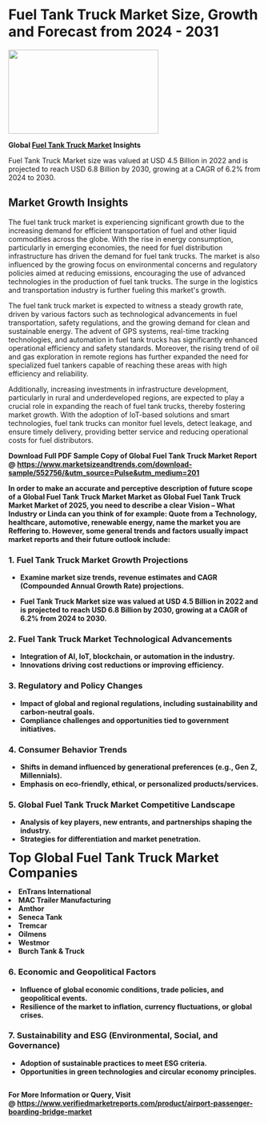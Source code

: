<H1>Fuel Tank Truck Market Size, Growth and Forecast from 2024 - 2031</H1><img class="aligncenter size-medium wp-image-584254" src="https://thirdeyenews.in/wp-content/uploads/2024/09/Global-Market-Research-300x168.jpeg" alt="" width="300" height="168" /><p><strong>Global&nbsp;<a href="https://www.marketsizeandtrends.com/download-sample/552756/&amp;utm_source=Pulse&amp;utm_medium=201">Fuel Tank Truck Market</a> Insights</strong></p><p>Fuel Tank Truck Market size was valued at USD 4.5 Billion in 2022 and is projected to reach USD 6.8 Billion by 2030, growing at a CAGR of 6.2% from 2024 to 2030.</p><p><h2>Market Growth Insights</h2> <p>The fuel tank truck market is experiencing significant growth due to the increasing demand for efficient transportation of fuel and other liquid commodities across the globe. With the rise in energy consumption, particularly in emerging economies, the need for fuel distribution infrastructure has driven the demand for fuel tank trucks. The market is also influenced by the growing focus on environmental concerns and regulatory policies aimed at reducing emissions, encouraging the use of advanced technologies in the production of fuel tank trucks. The surge in the logistics and transportation industry is further fueling this market's growth.</p> <p><strong></strong></p> <p>The fuel tank truck market is expected to witness a steady growth rate, driven by various factors such as technological advancements in fuel transportation, safety regulations, and the growing demand for clean and sustainable energy. The advent of GPS systems, real-time tracking technologies, and automation in fuel tank trucks has significantly enhanced operational efficiency and safety standards. Moreover, the rising trend of oil and gas exploration in remote regions has further expanded the need for specialized fuel tankers capable of reaching these areas with high efficiency and reliability.</p> <p>Additionally, increasing investments in infrastructure development, particularly in rural and underdeveloped regions, are expected to play a crucial role in expanding the reach of fuel tank trucks, thereby fostering market growth. With the adoption of IoT-based solutions and smart technologies, fuel tank trucks can monitor fuel levels, detect leakage, and ensure timely delivery, providing better service and reducing operational costs for fuel distributors.</p> <p><strong></p><p><span class=""><strong>Download Full PDF Sample Copy of Global Fuel Tank Truck Market Report</strong> @ <a href="https://www.marketsizeandtrends.com/download-sample/552756/&amp;utm_source=Pulse&amp;utm_medium=201" target="_blank">https://www.marketsizeandtrends.com/download-sample/552756/&amp;utm_source=Pulse&amp;utm_medium=201</a></span></p><p>In order to make an accurate and perceptive description of future scope of a Global&nbsp;Fuel Tank Truck Market Market as Global&nbsp;Fuel Tank Truck Market Market of 2025, you need to describe a clear Vision &ndash; What Industry or Linda can you think of for example: Quote from a Technology, healthcare, automotive, renewable energy, name the market you are Reffering to. However, some general trends and factors usually impact market reports and their future outlook include:</p><h3>1.&nbsp;<strong>Fuel Tank Truck Market Growth Projections</strong></h3><ul><li>Examine market size trends, revenue estimates and CAGR (Compounded Annual Growth Rate) projections.</li><li><p>Fuel Tank Truck Market size was valued at USD 4.5 Billion in 2022 and is projected to reach USD 6.8 Billion by 2030, growing at a CAGR of 6.2% from 2024 to 2030.</p></li></ul><h3>2.&nbsp;<strong>Fuel Tank Truck Market Technological Advancements</strong></h3><ul><li>Integration of AI, IoT, blockchain, or automation in the industry.</li><li>Innovations driving cost reductions or improving efficiency.</li></ul><h3>3.&nbsp;<strong>Regulatory and Policy Changes</strong></h3><ul><li>Impact of global and regional regulations, including sustainability and carbon-neutral goals.</li><li>Compliance challenges and opportunities tied to government initiatives.</li></ul><h3>4.&nbsp;<strong>Consumer Behavior Trends</strong></h3><ul><li>Shifts in demand influenced by generational preferences (e.g., Gen Z, Millennials).</li><li>Emphasis on eco-friendly, ethical, or personalized products/services.</li></ul><h3>5.&nbsp;<strong>Global Fuel Tank Truck Market Competitive Landscape</strong></h3><ul><li>Analysis of key players, new entrants, and partnerships shaping the industry.</li><li>Strategies for differentiation and market penetration.</li></ul><p data-pm-slice="1 1 []"><span style="color: inherit; font-family: inherit; font-size: 25px;">Top Global Fuel Tank Truck Market Companies</span></p><div class="" data-test-id=""><p><li>EnTrans International</li><li> MAC Trailer Manufacturing</li><li> Amthor</li><li> Seneca Tank</li><li> Tremcar</li><li> Oilmens</li><li> Westmor</li><li> Burch Tank & Truck</li></p></div><h3>6.&nbsp;<strong>Economic and Geopolitical Factors</strong></h3><ul><li>Influence of global economic conditions, trade policies, and geopolitical events.</li><li>Resilience of the market to inflation, currency fluctuations, or global crises.</li></ul><h3>7.&nbsp;<strong>Sustainability and ESG (Environmental, Social, and Governance)</strong></h3><ul><li>Adoption of sustainable practices to meet ESG criteria.</li><li>Opportunities in green technologies and circular economy principles.</li></ul><h2><strong style="font-size: 14px;">For More Information or Query, Visit @&nbsp;</strong><a style="background-color: #ffffff; font-size: 14px;" href="https://www.marketsizeandtrends.com/report/fuel-tank-truck-market/" target="_blank">https://www.verifiedmarketreports.com/product/airport-passenger-boarding-bridge-market</a></h2>

